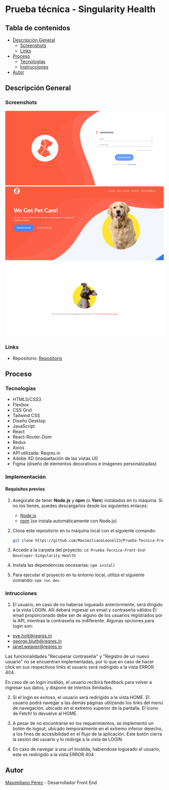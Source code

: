 # Prueba técnica - Singularity Health

## Tabla de contenidos

- [Descripción General](#descripcion-general)
  - [Screenshots](#screenshots)
  - [Links](#links)
- [Proceso](#proceso)
  - [Tecnologías](#tecnologias)
  - [Instrucciones](#instrucciones)
- [Autor](#autor)

## Descripción General

### Screenshots

![login](/src/assets/images/screenshots/login-screenshot.png)
![home](/src/assets/images/screenshots/home-screenshot.png)
![error-404](/src/assets/images/screenshots/error-404-screenshot.png)

### Links

- Repositorio: [Repositorio](https://github.com/MaximilianoLeonel23/Prueba-Tecnica-Front-End-Developer-Singularity-Health)

## Proceso

### Tecnologías

- HTML5/CSS3
- Flexbox
- CSS Grid
- Tailwind CSS
- Diseño Desktop
- JavaScript
- React
- React-Router-Dom
- Redux
- Axios
- API utilizada: Reqres.in
- Adobe XD (maquetación de las vistas UI)
- Figma (diseño de elementos decorativos e imágenes personalizadas)

### Implementación

#### Requisitos previos

1. Asegúrate de tener **Node.js** y **npm** (o **Yarn**) instalados en tu máquina. Si no los tienes, puedes descargarlos desde los siguientes enlaces:

   - [Node.js](https://nodejs.org/)
   - [npm](https://www.npmjs.com/get-npm) (se instala automáticamente con Node.js)

2. Clona este repositorio en tu máquina local con el siguiente comando:

   ```bash
   git clone https://github.com/MaximilianoLeonel23/Prueba-Tecnica-Front-End-Developer-Singularity-Health.git
   ```

3. Accede a la carpeta del proyecto:
   `cd Prueba-Tecnica-Front-End-Developer-Singularity-Health`

4. Instala las dependencias necesarias:
   `npm install`

5. Para ejecutar el proyecto en tu entorno local, utiliza el siguiente comando:
   `npm run dev`

### Intrucciones

1. El usuario, en caso de no haberse logueado anteriormente, será dirigido a la vista LOGIN. Allí deberá ingresar un email y contraseña válidos El email proporcionado debe ser de alguno de los usuarios registrados por la API, mientras la contraseña es indiferente. Algunas opciones para login son:

- eve.holt@reqres.in
- george.bluth@reqres.in
- janet.weaver@reqres.in

Las funcionalidades "Recuperar contraseña" y "Registro de un nuevo usuario" no se encuentran implementadas, por lo que en caso de hacer click en sus respectivos links el usuario será redirigido a la vista ERROR 404.

En caso de un login inválido, el usuario recibirá feedback para volver a ingresar sus datos, y dispone de intentos ilimitados.

2. Si el login es exitoso, el usuario será redirigido a la vista HOME. El usuario podrá navegar a las demás páginas utilizando los links del menú de navegación, ubicado en el extremo superior de la pantalla. El ícono de Fetch! lo devuelve al HOME.

3. A pesar de no encontrarse en los requerimientos, se implementó un botón de logout, ubicado temporalmente en el extremo inferior derecho, a los fines de accesibilidad en el flujo de la aplicación. Este botón cierra la sesión del usuario y lo redirige a la vista de LOGIN.

4. En caso de navegar a una url inválida, habiendose logueado el usuario, este es redirigido a la vista ERROR 404.

## Autor

[Maximiliano Pérez](https://github.com/MaximilianoLeonel23) - Desarrollador Front End
